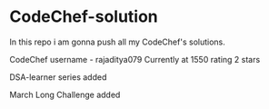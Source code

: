 # CodeChef-solution

In this repo i am gonna push all my CodeChef's solutions.

CodeChef username - rajaditya079             Currently at 1550 rating 2 stars

DSA-learner series added

March Long Challenge added
